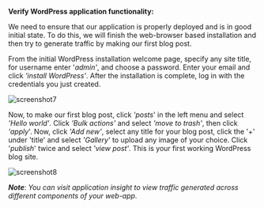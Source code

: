 ﻿**Verify WordPress application functionality:**

We need to ensure that our application is properly deployed and is in good initial state. To do this, we will finish the web-browser based installation and then try to generate traffic by making our first blog post.

From the initial WordPress installation welcome page, specify any site title, for username enter '*admin'*, and choose a password. Enter your email and click *'install WordPress'*. After the installation is complete, log in with the credentials you just created.

![screenshot7](./task3_images/verify_app_function_image31.png)

Now, to make our first blog post, click *'posts*' in the left menu and select *'Hello world'*. Click *'Bulk actions'* and select *'move to trash'*, then click *'apply*'. Now, click *'Add new'*, select any title for your blog post, click the '+' under 'title' and select *'Gallery*' to upload any image of your choice. Click '*publish*' twice and select *'view post'*. This is your first working WordPress blog site.

![screenshot8](./task3_images/verify_app_function_image32.png)

***Note***: _You can visit application insight to view traffic generated across different components of your web-app_.

